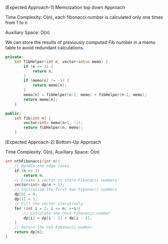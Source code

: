 <p>[Expected Approach-1] Memoization top down Approach

Time Complexity: O(n), each fibonacci number is calculated only one times from 1 to n
  
Auxiliary Space: O(n)

We can store the results of previously computed Fib number in a memo table to avoid redundant calculations.</p>

```cpp
private: 
    int fibHelper(int n, vector<int>& memo) {
        if (n <= 1) {
            return n;
        }
        if (memo[n] != -1) {
            return memo[n];
        }
        memo[n] = fibHelper(n-1, memo) + fibHelper(n-2, memo);
        return memo[n];
    }

public:
    int fib(int n) {
        vector<int> memo(n+1, -1);
        return fibHelper(n, memo);
    }
```

<p>[Expected Approach-2] Bottom-Up Approach

Time Complexity: O(n), Auxiliary Space: O(n)</p>

```cpp
int nthFibonacci(int n){
    // Handle the edge cases
    if (n <= 1)
        return n;
    // Create a vector to store Fibonacci numbers
    vector<int> dp(n + 1);
    // Initialize the first two Fibonacci numbers
    dp[0] = 0;
    dp[1] = 1;
    // Fill the vector iteratively
    for (int i = 2; i <= n; ++i){
        // Calculate the next Fibonacci number
        dp[i] = dp[i - 1] + dp[i - 2];
    }
    // Return the nth Fibonacci number
    return dp[n];
}
